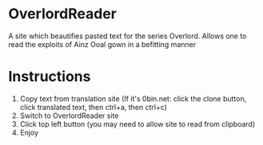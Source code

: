# OverlordReader
A site which beautifies pasted text for the series Overlord. Allows one to read the exploits of Ainz Ooal gown in a befitting manner
# Instructions
1) Copy text from translation site (If it's 0bin.net: click the clone button, click translated text, then ctrl+a, then ctrl+c)
2) Switch to OverlordReader site
3) Click top left button (you may need to allow site to read from clipboard)
3) Enjoy
